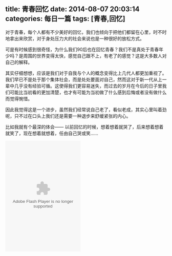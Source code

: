 title: 青春回忆
date: 2014-08-07 20:03:14
categories: 每日一篇
tags: [青春,回忆]
---

对于青春，每个人都有不少美好的回忆，我们也倾向于把他们都留在心里，时不时地拿出来欣赏，对于身处压力大的社会来说也是一种很好的放松方式。  

可是有时候感到很奇怪，为什么我们90后也在回忆青春？我们不是真处于青春年少吗？是周围的世界变得太快，感觉自己跟不上，有老了的感觉？这是大多数人对自己的解释。  

其实仔细想想，应该是我们对于自我与个人的概念变得比上几代人都更加重视了。我们早已不是处于那个集体社会，而是处处要面对自己，然而这对于新一代从上一辈中几乎没有经验可循。这使得我们更容易迷失，而过去的岁月在今后的日子里我们可能比当初看的更加清楚，也才有可能为当初做了什么感到后悔或者没有做什么而觉得惋惜。  

因此我觉得这是一个进步，虽然我们经常说自己老了，看似老成，其实心里叫着劲呢，只不过在口头上我们还是需要一种退步来舒缓紧张的内心。 

比如我就有个最深的体会——
以前回忆的时候，想着想着就哭了，后来想着想着就笑了，现在想着就想着，<!--more-->任由自己哭或笑……  

<embed src="http://www.xiami.com/widget/14597426_380493,391316,_235_346_FF8719_494949_1/multiPlayer.swf" type="application/x-shockwave-flash" width="235" height="346" wmode="opaque"></embed>